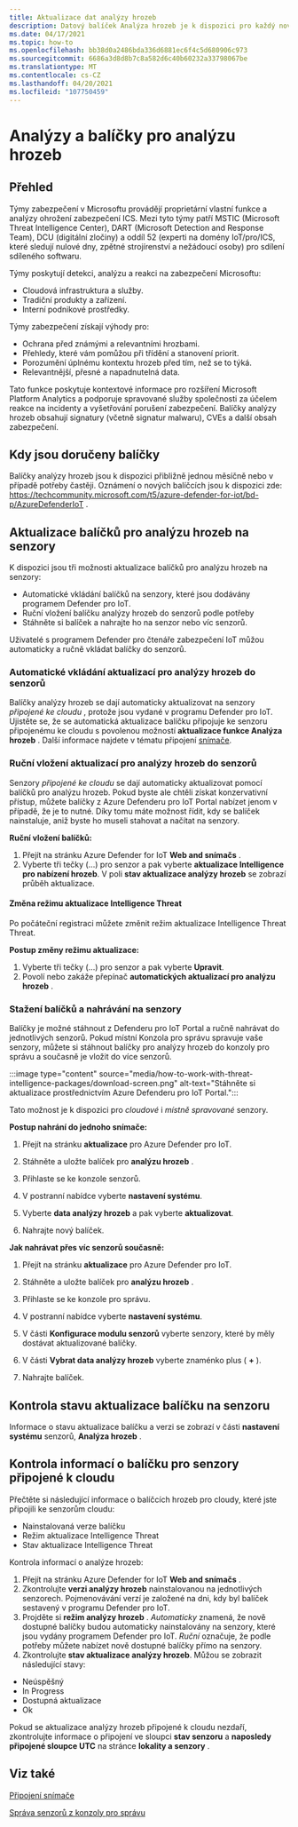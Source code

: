 ```yaml
---
title: Aktualizace dat analýzy hrozeb
description: Datový balíček Analýza hrozeb je k dispozici pro každý nový Defender pro verzi IoT nebo v případě potřeby mezi verzemi.
ms.date: 04/17/2021
ms.topic: how-to
ms.openlocfilehash: bb38d0a2486bda336d6881ec6f4c5d680906c973
ms.sourcegitcommit: 6686a3d8d8b7c8a582d6c40b60232a33798067be
ms.translationtype: MT
ms.contentlocale: cs-CZ
ms.lasthandoff: 04/20/2021
ms.locfileid: "107750459"
---
```

# <a name="threat-intelligence-research-and-packages"></a>Analýzy a balíčky pro analýzu hrozeb #
## <a name="overview"></a>Přehled ##

Týmy zabezpečení v Microsoftu provádějí proprietární vlastní funkce a analýzy ohrožení zabezpečení ICS. Mezi tyto týmy patří MSTIC (Microsoft Threat Intelligence Center), DART (Microsoft Detection and Response Team), DCU (digitální zločiny) a oddíl 52 (experti na domény IoT/pro/ICS, které sledují nulové dny, zpětné strojírenství a nežádoucí osoby) pro sdílení sdíleného softwaru.

Týmy poskytují detekci, analýzu a reakci na zabezpečení Microsoftu:

- Cloudová infrastruktura a služby.
- Tradiční produkty a zařízení.
- Interní podnikové prostředky.

Týmy zabezpečení získají výhody pro:

- Ochrana před známými a relevantními hrozbami.
- Přehledy, které vám pomůžou při třídění a stanovení priorit.
- Porozumění úplnému kontextu hrozeb před tím, než se to týká.
- Relevantnější, přesné a napadnutelná data.

Tato funkce poskytuje kontextové informace pro rozšíření Microsoft Platform Analytics a podporuje spravované služby společnosti za účelem reakce na incidenty a vyšetřování porušení zabezpečení. Balíčky analýzy hrozeb obsahují signatury (včetně signatur malwaru), CVEs a další obsah zabezpečení.

## <a name="when-are-packages-delivered"></a>Kdy jsou doručeny balíčky ##

Balíčky analýzy hrozeb jsou k dispozici přibližně jednou měsíčně nebo v případě potřeby častěji. Oznámení o nových balíčcích jsou k dispozici zde: https://techcommunity.microsoft.com/t5/azure-defender-for-iot/bd-p/AzureDefenderIoT . 

## <a name="update-threat-intelligence-packages-to-your-sensors"></a>Aktualizace balíčků pro analýzu hrozeb na senzory ##

K dispozici jsou tři možnosti aktualizace balíčků pro analýzu hrozeb na senzory:

- Automatické vkládání balíčků na senzory, které jsou dodávány programem Defender pro IoT.
- Ruční vložení balíčku analýzy hrozeb do senzorů podle potřeby
- Stáhněte si balíček a nahrajte ho na senzor nebo víc senzorů.

Uživatelé s programem Defender pro čtenáře zabezpečení IoT můžou automaticky a ručně vkládat balíčky do senzorů.

### <a name="automatically-push-threat-intelligence-updates-to-sensors"></a>Automatické vkládání aktualizací pro analýzy hrozeb do senzorů ###

Balíčky analýzy hrozeb se dají automaticky aktualizovat na senzory *připojené ke cloudu* , protože jsou vydané v programu Defender pro IoT. Ujistěte se, že se automatická aktualizace balíčku připojuje ke senzoru připojenému ke cloudu s povolenou možností **aktualizace funkce Analýza hrozeb** . Další informace najdete v tématu připojení [snímače](getting-started.md#onboard-a-sensor).

### <a name="manually-push-threat-intelligence-updates-to-sensors"></a>Ruční vložení aktualizací pro analýzy hrozeb do senzorů ###

Senzory *připojené ke cloudu* se dají automaticky aktualizovat pomocí balíčků pro analýzu hrozeb. Pokud byste ale chtěli získat konzervativní přístup, můžete balíčky z Azure Defenderu pro IoT Portal nabízet jenom v případě, že je to nutné.
Díky tomu máte možnost řídit, kdy se balíček nainstaluje, aniž byste ho museli stahovat a načítat na senzory.

**Ruční vložení balíčků:**

1. Přejít na stránku Azure Defender for IoT **Web and snímačs** .
1. Vyberte tři tečky (...) pro senzor a pak vyberte **aktualizace Intelligence pro nabízení hrozeb**. V poli **stav aktualizace analýzy hrozeb** se zobrazí průběh aktualizace.

#### <a name="change-the-threat-intelligence-update-mode"></a>Změna režimu aktualizace Intelligence Threat ####

Po počáteční registraci můžete změnit režim aktualizace Intelligence Threat Threat.

**Postup změny režimu aktualizace:**

1. Vyberte tři tečky (...) pro senzor a pak vyberte **Upravit**.
1. Povolí nebo zakáže přepínač **automatických aktualizací pro analýzu hrozeb** .

### <a name="download-packages-and-upload-to-sensors"></a>Stažení balíčků a nahrávání na senzory ###

Balíčky je možné stáhnout z Defenderu pro IoT Portal a ručně nahrávat do jednotlivých senzorů. Pokud místní Konzola pro správu spravuje vaše senzory, můžete si stáhnout balíčky pro analýzy hrozeb do konzoly pro správu a současně je vložit do více senzorů.

:::image type="content" source="media/how-to-work-with-threat-intelligence-packages/download-screen.png" alt-text="Stáhněte si aktualizace prostřednictvím Azure Defenderu pro IoT Portal.":::

Tato možnost je k dispozici pro *cloudové* i *místně spravované* senzory.

**Postup nahrání do jednoho snímače:**

1. Přejít na stránku **aktualizace** pro Azure Defender pro IoT.

2. Stáhněte a uložte balíček pro **analýzu hrozeb** .

3. Přihlaste se ke konzole senzorů.

4. V postranní nabídce vyberte **nastavení systému**.

5. Vyberte **data analýzy hrozeb** a pak vyberte **aktualizovat**.

6. Nahrajte nový balíček.

**Jak nahrávat přes víc senzorů současně:**

1. Přejít na stránku **aktualizace** pro Azure Defender pro IoT.

2. Stáhněte a uložte balíček pro **analýzu hrozeb** .

3. Přihlaste se ke konzole pro správu.

4. V postranní nabídce vyberte **nastavení systému**.

5. V části **Konfigurace modulu senzorů** vyberte senzory, které by měly dostávat aktualizované balíčky.  

6. V části **Vybrat data analýzy hrozeb** vyberte znaménko plus ( **+** ).

7. Nahrajte balíček.

## <a name="review-package-update-status-on-the-sensor"></a>Kontrola stavu aktualizace balíčku na senzoru ##

Informace o stavu aktualizace balíčku a verzi se zobrazí v části **nastavení systému** senzorů, **Analýza hrozeb** .  

## <a name="review-package-information-for-cloud-connected-sensors"></a>Kontrola informací o balíčku pro senzory připojené k cloudu ##

Přečtěte si následující informace o balíčcích hrozeb pro cloudy, které jste připojili ke senzorům cloudu:

- Nainstalovaná verze balíčku
- Režim aktualizace Intelligence Threat
- Stav aktualizace Intelligence Threat

Kontrola informací o analýze hrozeb:

1. Přejít na stránku Azure Defender for IoT **Web and snímačs** .
1. Zkontrolujte **verzi analýzy hrozeb** nainstalovanou na jednotlivých senzorech. Pojmenovávání verzí je založené na dni, kdy byl balíček sestavený v programu Defender pro IoT.
1. Projděte si **režim analýzy hrozeb** . *Automaticky* znamená, že nově dostupné balíčky budou automaticky nainstalovány na senzory, které jsou vydány programem Defender pro IoT. *Ruční* označuje, že podle potřeby můžete nabízet nově dostupné balíčky přímo na senzory.
1. Zkontrolujte **stav aktualizace analýzy hrozeb**. Můžou se zobrazit následující stavy:

- Neúspěšný
- In Progress
- Dostupná aktualizace
- Ok

Pokud se aktualizace analýzy hrozeb připojené k cloudu nezdaří, zkontrolujte informace o připojení ve sloupci **stav senzoru** a **naposledy připojené sloupce UTC** na stránce **lokality a senzory** . 

## <a name="see-also"></a>Viz také

[Připojení snímače](getting-started.md#onboard-a-sensor)

[Správa senzorů z konzoly pro správu](how-to-manage-sensors-from-the-on-premises-management-console.md)